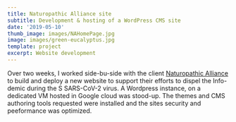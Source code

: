```yaml
---
title: Naturopathic Alliance site
subtitle: Development & hosting of a WordPress CMS site
date: '2019-05-10'
thumb_image: images/NAHomePage.jpg
image: images/green-eucalyptus.jpg
template: project
excerpt: Website development
---
```

Over two weeks, I worked side-bu-side with the client [Naturopathic Alliance](https://naturopathicalliance.org/) to build and deploy a new website to support their efforts to dispel the Info-demic during the S SARS-CoV-2 virus. 
A Wordpress instance, on a dedicated VM hosted in Google cloud was stood-up. The themes and CMS authoring tools requested were installed and the sites security and peeformance was optimized. 